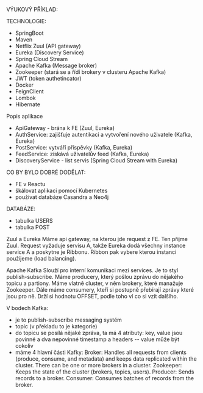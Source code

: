 VÝUKOVÝ PŘÍKLAD:

TECHNOLOGIE:
- SpringBoot
- Maven
- Netflix Zuul (API gateway)
- Eureka (Discovery Service)
- Spring Cloud Stream
- Apache Kafka (Message broker)
- Zookeeper (stará se a řídí brokery v clusteru Apache Kafka)
- JWT (token authetincator)
- Docker
- FeignClient
- Lombok
- Hibernate

Popis aplikace
- ApiGateway - brána k FE (Zuul, Eureka)
- AuthService: zajišťuje autentikaci a vytvoření nového uživatele (Kafka, Eureka)
- PostService: vytváří příspěvky (Kafka, Eureka)
- FeedService: získává uživatelův feed (Kafka, Eureka)
- DiscoveryService - list servis (Spring Cloud Stream with Eureka)

CO BY BYLO DOBRÉ DODĚLAT:
- FE v Reactu
- škálovat aplikaci pomocí Kubernetes
- používat databáze Casandra a Neo4j

DATABÁZE:
- tabulka USERS
- tabulka POST

Zuul a Eureka
Máme api gateway, na kterou jde request z FE. Ten přijme Zuul. Request vyžaduje servisu A, takže Eureka dodá všechny instance service A
a poskytne je Ribbonu. Ribbon pak vybere kterou instanci použijeme (load balancing).

Apache Kafka
Slouží pro interní komunikaci mezi services. Je to styl publish-subscribe. Máme producery, který pošlou zprávu do nějakého topicu a partiony.
Máme vlatně cluster, v něm brokery, které manažuje Zookeeper. Dále máme consumery, kteří si postupně přebírají zprávy které jsou pro ně.
Drží si hodnotu OFFSET, podle toho ví co si vzít dalšího.

V bodech Kafka:
- je to publish-subscribe messaging systém
- topic (v překladu to je kategorie)
- do topicu se posílá nějaké zpráva, ta má 4 atributy: key, value jsou povinné a dva nepovinné timestamp a headers
  -- value může být cokoliv
- máme 4 hlavní části Kafky:
  Broker: Handles all requests from clients (produce, consume, and metadata) and keeps data replicated within the cluster. There can be one or more brokers in a cluster.
  Zookeeper: Keeps the state of the cluster (brokers, topics, users).
  Producer: Sends records to a broker.
  Consumer: Consumes batches of records from the broker.